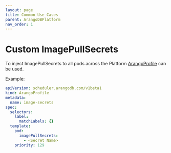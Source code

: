 ```yaml
---
layout: page
title: Common Use Cases
parent: ArangoDBPlatform
nav_order: 1
---
```


# Custom ImagePullSecrets

To inject ImagePullSecrets to all pods across the Platform [ArangoProfile](./arango-profile-resource.md) can be used.

Example:
```yaml
apiVersion: scheduler.arangodb.com/v1beta1
kind: ArangoProfile
metadata:
  name: image-secrets
spec:
  selectors:
    label:
      matchLabels: {}
  template:
    pod:
      imagePullSecrets:
        - <Secret Name>
    priority: 129
```
